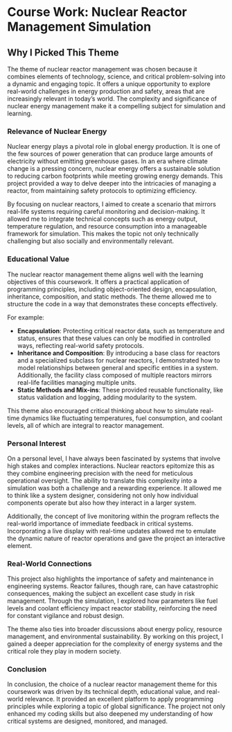 # Course Work: Nuclear Reactor Management Simulation

## Why I Picked This Theme

The theme of nuclear reactor management was chosen because it combines elements of technology, science, and critical problem-solving into a dynamic and engaging topic. It offers a unique opportunity to explore real-world challenges in energy production and safety, areas that are increasingly relevant in today’s world. The complexity and significance of nuclear energy management make it a compelling subject for simulation and learning.

### Relevance of Nuclear Energy

Nuclear energy plays a pivotal role in global energy production. It is one of the few sources of power generation that can produce large amounts of electricity without emitting greenhouse gases. In an era where climate change is a pressing concern, nuclear energy offers a sustainable solution to reducing carbon footprints while meeting growing energy demands. This project provided a way to delve deeper into the intricacies of managing a reactor, from maintaining safety protocols to optimizing efficiency.

By focusing on nuclear reactors, I aimed to create a scenario that mirrors real-life systems requiring careful monitoring and decision-making. It allowed me to integrate technical concepts such as energy output, temperature regulation, and resource consumption into a manageable framework for simulation. This makes the topic not only technically challenging but also socially and environmentally relevant.

### Educational Value

The nuclear reactor management theme aligns well with the learning objectives of this coursework. It offers a practical application of programming principles, including object-oriented design, encapsulation, inheritance, composition, and static methods. The theme allowed me to structure the code in a way that demonstrates these concepts effectively.

For example:
- **Encapsulation**: Protecting critical reactor data, such as temperature and status, ensures that these values can only be modified in controlled ways, reflecting real-world safety protocols.
- **Inheritance and Composition**: By introducing a base class for reactors and a specialized subclass for nuclear reactors, I demonstrated how to model relationships between general and specific entities in a system. Additionally, the facility class composed of multiple reactors mirrors real-life facilities managing multiple units.
- **Static Methods and Mix-ins**: These provided reusable functionality, like status validation and logging, adding modularity to the system.

This theme also encouraged critical thinking about how to simulate real-time dynamics like fluctuating temperatures, fuel consumption, and coolant levels, all of which are integral to reactor management.

### Personal Interest

On a personal level, I have always been fascinated by systems that involve high stakes and complex interactions. Nuclear reactors epitomize this as they combine engineering precision with the need for meticulous operational oversight. The ability to translate this complexity into a simulation was both a challenge and a rewarding experience. It allowed me to think like a system designer, considering not only how individual components operate but also how they interact in a larger system.

Additionally, the concept of live monitoring within the program reflects the real-world importance of immediate feedback in critical systems. Incorporating a live display with real-time updates allowed me to emulate the dynamic nature of reactor operations and gave the project an interactive element.

### Real-World Connections

This project also highlights the importance of safety and maintenance in engineering systems. Reactor failures, though rare, can have catastrophic consequences, making the subject an excellent case study in risk management. Through the simulation, I explored how parameters like fuel levels and coolant efficiency impact reactor stability, reinforcing the need for constant vigilance and robust design.

The theme also ties into broader discussions about energy policy, resource management, and environmental sustainability. By working on this project, I gained a deeper appreciation for the complexity of energy systems and the critical role they play in modern society.

### Conclusion

In conclusion, the choice of a nuclear reactor management theme for this coursework was driven by its technical depth, educational value, and real-world relevance. It provided an excellent platform to apply programming principles while exploring a topic of global significance. The project not only enhanced my coding skills but also deepened my understanding of how critical systems are designed, monitored, and managed.